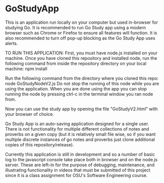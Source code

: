 # GoStudyApp
This is an application run locally on your computer but used in-browser for studying Go.
It is recommended to run Go Study app using a modern browser such as Chrome or Firefox to ensure all features will function.
It is also recommended to turn off pop-up blocking as the Go Study App uses alerts.

TO RUN THIS APPLICATION:
First, you must have node.js installed on your machine.
Once you have cloned this repository and installed node, run the following command from inside the repository directory on your local machine:
npm install

Run the following command from the directory where you cloned this repo:
node GoStudyNodeV2.js
Do not stop the running of this node while you are using the application.
When you are done using the app you can stop running the node by pressing ctrl-c in the terminal window you ran node from.


Now you can use the study app by opening the file "GoStudyV2.html" with your browser of choice.


Go Study App is an auto-saving application designed for a single user.  There is not functionality for multiple different
collections of notes and proverbs on a given copy (but it is relatively small file wise, so if you want
multiple discrete instances of go notes and proverbs just clone additional copies of this repository/release).

Currently this application is still in development and so a number of basic log to the javascript console
take place both in browser and on the node.js server.  These are left-in for the purpose of debugging,
maintenance, and illustrating functionality in videos that must be submitted of this project
since it is a class assignment for OSU's Software Engineering course.

